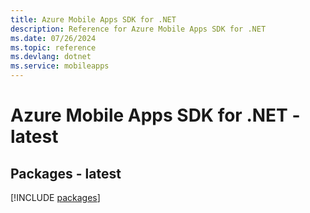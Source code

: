 ```yaml
---
title: Azure Mobile Apps SDK for .NET
description: Reference for Azure Mobile Apps SDK for .NET
ms.date: 07/26/2024
ms.topic: reference
ms.devlang: dotnet
ms.service: mobileapps
---
```

# Azure Mobile Apps SDK for .NET - latest
## Packages - latest
[!INCLUDE [packages](mobile-apps-index.md)]